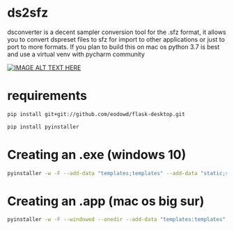 # ds2sfz
dsconverter is a decent sampler conversion tool for the .sfz format, it allows you to convert dspreset files to sfz for import to other applications or just to port to more formats. If you plan to build this on mac os python 3.7 is best and use a virtual venv with pycharm community

[![IMAGE ALT TEXT HERE](https://img.youtube.com/vi/hhsFu8nNcj8/0.jpg)](https://www.youtube.com/watch?v=hhsFu8nNcj8)


# requirements
```bash
pip install git+git://github.com/eodowd/flask-desktop.git
```
```bash
pip install pyinstaller 
```
# Creating an .exe (windows 10)
```bash
pyinstaller -w -F --add-data "templates;templates" --add-data "static;static" --icon=static/icon.ico --name=dsconverter main.py
```
# Creating an .app (mac os big sur)
```bash
pyinstaller -w -F --windowed --onedir --add-data "templates:templates" --add-data "static:static" --icon=static/icon.ico --name=dsconverter main.py
```
